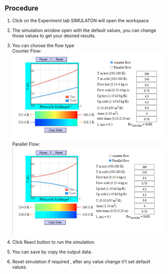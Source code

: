 ## Procedure


1. Click on the Experiment tab SIMULATON will open the workspace
                              
2. The simulation window open with the default values, you can change those values to get your desired results.

3. You can choose the flow type </br>
Counter Flow: </br>
<img src="images/exp2_1.png"  /></br>
Parallel Flow: </br>
<img src="images/exp2_2.png"  /> </br>

4. Click React button to run the simulation.
                            
5. You can save by copy the output data. 
6. Reset simulation if required , after any value change it't set default values.             
                            
         
